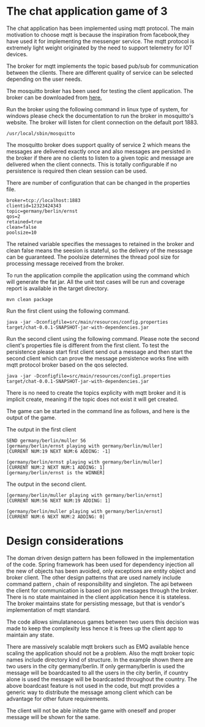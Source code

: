 # The chat application game of 3

The chat application has been implemented using mqtt protocol. The main motivation to choose mqtt is because the inspiration from facebook,they have used it for implementing the messenger service. The mqtt protocol is extremely light weight originated by the need to support telemetry for IOT devices.

The broker for mqtt implements the topic based pub/sub for communication between the clients. There are different quality of service can be selected depending on the user needs.

The mosquitto broker has been used for testing the client application. The broker can be downloaded from [here.](https://mosquitto.org/)

Run the broker using the following command in linux type of system, for windows please check the documentation to run the broker in mosquitto's website. The broker will listen for client connection on the default port 1883. 
```
/usr/local/sbin/mosquitto
```

The mosquitto broker does support quality of service 2 which means the messages are delivered exactly once and also messages are persisted in the broker if there are no clients to listen to a given topic and message are delivered when the client connects. This is totally configurable if no persistence is required then clean session can be used.

There are number of configuration that can be changed in the properties file. 

```
broker=tcp://localhost:1883
clientid=12323424343
topic=germany/berlin/ernst
qos=2
retained=true
clean=false
poolsize=10
```

The retained variable specifies the messages to retained in the broker and clean false means the seesion is stateful, so the delivery of the messsage can be guaranteed. The poolsize determines the thread pool size for processing message received from the broker.

To run the application compile the application using the command which will generate the fat jar. All the unit test cases will be run and coverage report is available in the target directory.
```
mvn clean package
```
Run the first client using the following command. 
```
java -jar -Dconfigfile=src/main/resources/config.properties target/chat-0.0.1-SNAPSHOT-jar-with-dependencies.jar
```

Run the second client using the following command. Please note the second client's properties file is different from the first client. To test the persistence please start first client send out a message and then start the second client which can prove the message persistence works fine with mqtt protocol broker based on the qos selected. 

```
java -jar -Dconfigfile=src/main/resources/config1.properties target/chat-0.0.1-SNAPSHOT-jar-with-dependencies.jar
```
There is no need to create the topics explicity with mqtt broker and it is implicit create, meaning if the topic does not exist it will get created. 

The game can be started in the command line as follows, and here is the output of the game. 

The output in the first client
```
SEND germany/berlin/muller 56
[germany/berlin/ernst playing with germany/berlin/muller]
[CURRENT NUM:19 NEXT NUM:6 ADDING: -1]

[germany/berlin/ernst playing with germany/berlin/muller]
[CURRENT NUM:2 NEXT NUM:1 ADDING: 1]
[germany/berlin/ernst is the WINNER]
```

The output in the second client. 
```
[germany/berlin/muller playing with germany/berlin/ernst]
[CURRENT NUM:56 NEXT NUM:19 ADDING: 1]

[germany/berlin/muller playing with germany/berlin/ernst]
[CURRENT NUM:6 NEXT NUM:2 ADDING: 0]
```


# Design considerations
   The doman driven design pattern has been followed in the implementation of the code. Spring framework has been used for dependency injection all the new of objects has been avoided, only exceptions are entity object and broker client. The other design patterns that are used namely include command pattern , chain of responsibility and singleton. The api between the client for communication is based on json messages through the broker. There is no state maintained in the client application hence it is stateless. The broker maintains state for persisting message, but that is vendor's implementation of mqtt standard.  

   The code allows simulataneous games between two users this decision was made to keep the complexity less hence it is frees up the client app to maintain any state. 

   There are massively scalable mqtt brokers such as EMQ available hence scaling the application should not be a problem. Also the mqtt broker topic names include directory kind of structure. In the example shown there are two users in the city germany/berlin. If only germany/berlin is used the message will be boardcasted to all the users in the city berlin, if country alone is used the message will be boardcasted throughout the country. The above boardcast feature is not used in the code, but mqtt provides a generic way to distribute the message among client which can be advantage for other future requirements. 

The client will not be able initiate the game with oneself and proper message will be shown for the same. 
